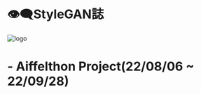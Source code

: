 # 👁️‍🗨️StyleGAN誌
![logo](https://user-images.githubusercontent.com/100528803/192602362-f3ad4763-1ccd-45d6-91ca-144455a38c6e.png)

# - Aiffelthon Project(22/08/06 ~ 22/09/28)

